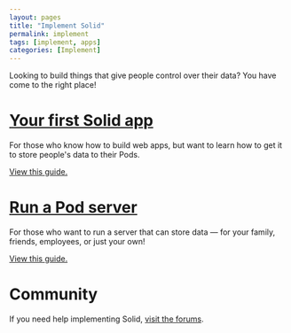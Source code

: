 ```yaml
---
layout: pages
title: "Implement Solid"
permalink: implement
tags: [implement, apps]
categories: [Implement]
---
```


Looking to build things that give people control over their data? You have come to the right place!

# [Your first Solid app]({{site.baseUrl}}/implement/apps/first-app)

For those who know how to build web apps, but want to learn how to get it to store people's data to their Pods.

[View this guide.]({{site.baseUrl}}/implement/apps/first-app)

# [Run a Pod server]({{site.baseUrl}}/implement/pod-server)

For those who want to run a server that can store data &mdash; for your family, friends, employees, or just your own! 

[View this guide.]({{site.baseUrl}}/implement/pod-server)

# Community

If you need help implementing Solid, [visit the forums](https://forum.solidproject.org/).
